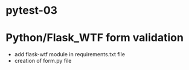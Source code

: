 # pytest-03
# Python/Flask_WTF form validation

- add flask-wtf module in requirements.txt file
- creation of form.py file


